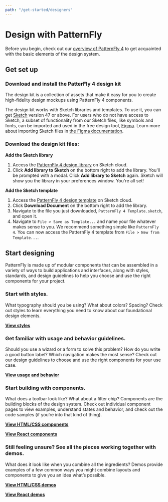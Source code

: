 ```yaml
---
path: "/get-started/designers"
---
```

# Design with PatternFly
Before you begin, check out our [overview of PatternFly 4](/get-started/about) to get acquainted with the basic elements of the design system.

## Get set up

### Download and install the PatterFly 4 design kit
The design kit is a collection of assets that make it easy for you to create high-fidelity design mockups using PatternFly 4 components.

The design kit works with Sketch libraries and templates. To use it, you can get [Sketch](https://www.sketch.com/) version 47 or above. For users who do not have access to Sketch, a subset of functionality from our Sketch files, like symbols and fonts, can be imported and used in the free design tool, [Figma](https://www.figma.com/). Learn more about importing Sketch files in [the Figma documentation](https://help.figma.com/article/81-import).

### Download the design kit files:

**Add the Sketch library**

1. Access the [PatternFly 4 design library](https://sketch.cloud/s/wxoZ9) on Sketch cloud.
2. Click **Add library to Sketch** on the bottom right to add the library. You'll be prompted with a modal. Click **Add library to Sketch** again. Sketch will show you the library in your preferences window. You're all set!

**Add the Sketch template**

1. Access the [PatternFly 4 design template](https://sketch.cloud/s/wxydj) on Sketch cloud.
2. Click **Download Document** on the bottom right to add the library.
3. Navigate to the file you just downloaded, `PatternFly 4 Template.sketch`, and open it.
4. Navigate to `File > Save as Template...` and name your file whatever makes sense to you. We recommend something simple like `PatternFly 4`. You can now access the PatternFly 4 template from `File > New from Template...`.

## Start designing
PatternFly is made up of modular components that can be assembled in a variety of ways to build applications and interfaces, along with styles, standards, and design guidelines to help you choose and use the right components for your project.

### Start with styles.
What typography should you be using? What about colors? Spacing? Check out styles to learn everything you need to know about our foundational design elements.

[**View styles**](/design-guidelines/styles/icons) <i class="blueArrow fas fa-arrow-right pf-u-mx-sm"></i>

### Get familiar with usage and behavior guidelines.
Should you use a wizard or a form to solve this problem? How do you write a good button label? Which navigation makes the most sense? Check out our design guidelines to choose and use the right components for your use case.

[**View usage and behavior**](/design-guidelines/usage-and-behavior/about-modal) <i class="blueArrow fas fa-arrow-right pf-u-mx-sm"></i>

### Start building with components.
What does a toolbar look like? What about a filter chip? Components are the building blocks of the design system. Check out individual component pages to view examples, understand states and behavior, and check out the code samples (if you’re into that kind of thing).

[**View HTML/CSS components**](/documentation/core) <i class="blueArrow fas fa-arrow-right pf-u-mx-sm"></i>

[**View React components**](/documentation/react) <i class="blueArrow fas fa-arrow-right pf-u-mx-sm"></i>

### Still feeling unsure? See all the pieces working together with demos.
What does it look like when you combine all the ingredients? Demos provide examples of a few common ways you might combine layouts and components to give you an idea what’s possible.

[**View HTML/CSS demos**](/documentation/core/demos) <i class="blueArrow fas fa-arrow-right pf-u-mx-sm"></i>

[**View React demos**](/documentation/react/demos) <i class="blueArrow fas fa-arrow-right pf-u-mx-sm"></i>


<!-- **WIP - still need to gather details on how this will work**

### Download and install the PatterFly 4 design kit
The PatternFly 4 Design Kit is a collection of assets that make it easy for you to create high-fidelity design mockups using PatternFly 4 components.

**Before you start**
You need [Sketch](URL) (v47 or higher) installed. The PatternFly 4 design kit works with Sketch libraries. To use libraries, you’ll need Sketch version 47 or above. Why Sketch? It’s the industry standard for design tooling and it makes our lives easier.

**Download the design kit files:**
1. Go to the design kit repo.
2. Complete the following step for files PatternFly 4.sketch and PatternFly Template.sketch
    * Click on the file name and then click **View Raw**. The files will be downloaded to your local machine. You can move the files to any directory that makes sense to you.

**Add PatternFly 4 to your Sketch library:**
1. Open Sketch.
2. Navigate to ```Sketch > Preferences``` and open the Libraries tab.
Click Add library.
3. Navigate to the directory you copied the design kit files to and select the file PatternFly ?.sketch. PatternFly styles are added to your library.

**Add PatternFly 4 as a template:**
1. From your PatternFly design kit directory, use Sketch to open the file PatternFly Template.sketch
2. In Sketch, select ```File > Save as template```.
3. **Start using the design kit!** That’s it - you’re all set to start using PatternFly 4 in your designs. -->
